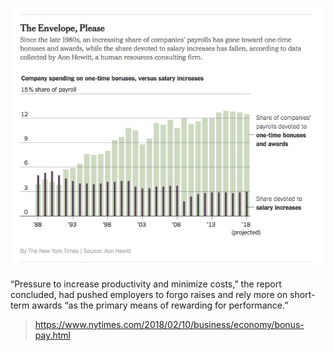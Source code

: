 ![NY Times - One Time Bonus Rather Than Pay Raise](one-time-bonus-than-pay-raise.png)

“Pressure to increase productivity and minimize costs,” the report concluded, had pushed employers to forgo raises and rely more on short-term awards “as the primary means of rewarding for performance.”

> https://www.nytimes.com/2018/02/10/business/economy/bonus-pay.html
